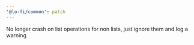 ```yaml
---
'@lo-fi/common': patch
---
```


No longer crash on list operations for non lists, just ignore them and log a warning
